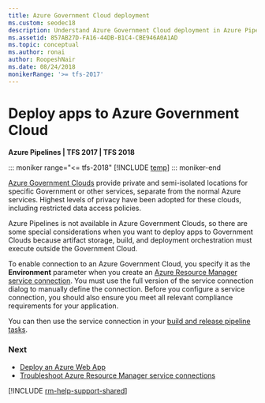```yaml
---
title: Azure Government Cloud deployment
ms.custom: seodec18
description: Understand Azure Government Cloud deployment in Azure Pipelines and Team Foundation Server (TFS)
ms.assetid: 857AB27D-FA16-44DB-B1C4-CBE946A0A1AD
ms.topic: conceptual
ms.author: ronai
author: RoopeshNair
ms.date: 08/24/2018
monikerRange: '>= tfs-2017'
---
```


# Deploy apps to Azure Government Cloud

**Azure Pipelines | TFS 2017 | TFS 2018**

::: moniker range="<= tfs-2018"
[!INCLUDE [temp](../includes/concept-rename-note.md)]
::: moniker-end

[Azure Government Clouds](https://azure.microsoft.com/overview/clouds/government/)
provide private and semi-isolated locations for specific Government or other services, separate from the normal
Azure services. Highest levels of privacy have been adopted for these clouds, including restricted data access policies.

Azure Pipelines is not available in Azure Government Clouds, so there are some special considerations when you
want to deploy apps to Government Clouds because artifact storage, build,
and deployment orchestration must execute outside the Government Cloud.

To enable connection to an Azure Government Cloud, you specify it as the **Environment** parameter when you create an
[Azure Resource Manager service connection](connect-to-azure.md).
You must use the full version of the service connection dialog to manually define the connection.
Before you configure a service connection, you should also ensure you meet all relevant compliance requirements for your application.

You can then use the service connection in your [build and release pipeline tasks](../tasks/index.md).

### Next

- [Deploy an Azure Web App](../apps/cd/deploy-webdeploy-webapps.md)
- [Troubleshoot Azure Resource Manager service connections](../release/azure-rm-endpoint.md)

[!INCLUDE [rm-help-support-shared](../includes/rm-help-support-shared.md)]
